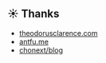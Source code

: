 ## ☀️ Thanks

- [theodorusclarence.com](https://github.com/theodorusclarence/theodorusclarence.com)
- [antfu.me](https://github.com/antfu/antfu.me)
- [chonext/blog](https://github.com/chonext/blog)
